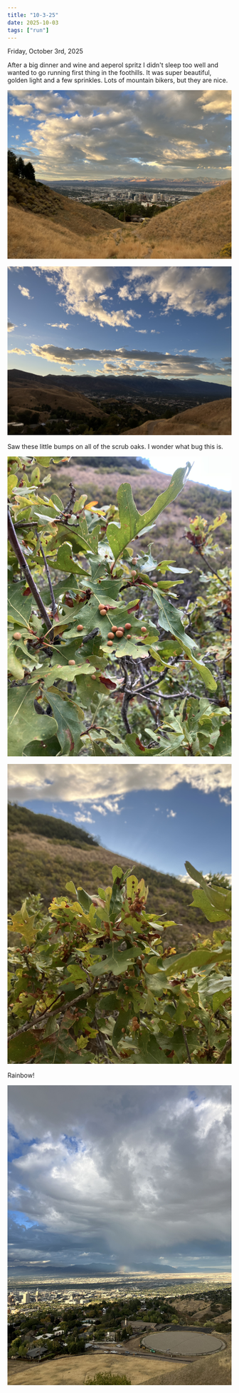 ```yaml
---
title: "10-3-25"
date: 2025-10-03
tags: ["run"]
---
```

Friday, October 3rd, 2025

After a big dinner and wine and aeperol spritz I didn't sleep too well and wanted to go running first thing in the foothills. It was super beautiful, golden light and a few sprinkles. Lots of mountain bikers, but they are nice.

![Image 1](./IMG_6426.jpeg)

![Image 2](./IMG_6427.jpeg)

Saw these little bumps on all of the scrub oaks. I wonder what bug this is.

![Image 3](./IMG_6428.jpeg)

![Image 4](./IMG_6429.jpeg)

Rainbow!

![Image 5](./IMG_6430.jpeg)

